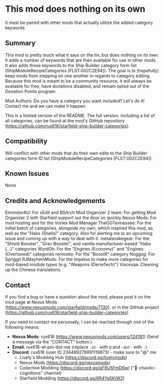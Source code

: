 This mod does nothing on its own
=====
It must be paired with other mods that actually utilize the added category keywords.


Summary
-----
This mod is pretty much what it says on the tin, but does nothing on its own. It adds a number of keywords that are then available for use in other mods. It also adds these keywords to the Ship Builder category form list (ShipModuleRecipeCategories [FLST:002C2E94]). The goal is to (hopefully) keep mods from stepping on one another in regards to category editing. Because this mod is meant to be a community resource, it will always be available for free, have donations disabled, and remain opted out of the Donation Points program.

Mod Authors: Do you have a category you want included? Let's do it! Contact me and we can make it happen.

This is a limited version of the README. The full version, including a list of all categories, can be found at the mod's GitHub repository (https://github.com/rux616/starfield-ship-builder-categories).


Compatibility
-----
Will conflict with other mods that do their own edits to the Ship Builder categories form ID list (ShipModuleRecipeCategories [FLST:002C2E94]).


Known Issues
-----
None


Credits and Acknowledgements
-----
ElminsterAU: For xEdit and BSArch
Mod Organizer 2 team: For getting Mod Organizer 2 with Starfield support out the door so quickly
Nexus Mods: For mod hosting and for the Vortex Mod Manager
TheOGTennessee: For the initial batch of categories, alongside my own, which inspired this mod, as well as the "Habs (Shells)" category. Also for alerting me to an upcoming issue and coming up with a way to deal with it.
metalsnakegear: For the "Shield Booster", "Grav Booster", and vanilla manufacturer-based "Habs (...)" categories
WyrdOh: For the "Engines (Economy)" and "Engines (Overtuned)" categories
remosito: For the "BoostR" category
Noggog: For Spriggit
RJMayhemMods: For the impetus to make more categories for mod-based module types (e.g. "Weapons (DerreTech)")
Voicesaa: Cleaning up the Chinese translations


Contact
-----
If you find a bug or have a question about the mod, please post it on the mod page at Nexus Mods (https://www.nexusmods.com/starfield/mods/7130), or in the GitHub project (https://github.com/rux616/starfield-ship-builder-categories).

If you need to contact me personally, I can be reached through one of the following means:
- **Nexus Mods**:  rux616 (https://www.nexusmods.com/users/124191) (Send a message via the "CONTACT" button.)
- **Email**: rux616-at-pm-dot-me (replace `-at-` with `@` and `-dot-` with `.`)
- **Discord**: rux616 (user ID 234489279991119873) - make sure to "@" me
    - Lively's Modding Hub (https://discord.gg/livelymods)
    - Nexus Mods (https://discord.gg/nexusmods)
    - Collective Modding (https://discord.gg/pF9U5FmD6w) ("🔧-chaotic-cognitions" channel)
    - Starfield Modding (https://discord.gg/6R4Yq5KjW2)
